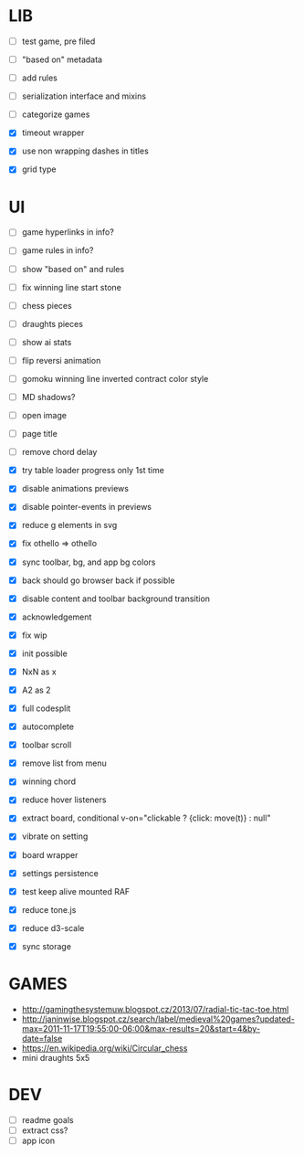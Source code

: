 # LIB

- [ ] test game, pre filed
- [ ] "based on" metadata
- [ ] add rules
- [ ] serialization interface and mixins
- [ ] categorize games

- [x] timeout wrapper
- [x] use non wrapping dashes in titles
- [x] grid type

# UI

- [ ] game hyperlinks in info?
- [ ] game rules in info?
- [ ] show "based on" and rules
- [ ] fix winning line start stone
- [ ] chess pieces
- [ ] draughts pieces
- [ ] show ai stats
- [ ] flip reversi animation
- [ ] gomoku winning line inverted contract color style
- [ ] MD shadows?
- [ ] open image
- [ ] page title
- [ ] remove chord delay

- [x] try table loader progress only 1st time
- [x] disable animations previews
- [x] disable pointer-events in previews
- [x] reduce g elements in svg
- [x] fix othello => othello
- [x] sync toolbar, bg, and app bg colors
- [x] back should go browser back if possible
- [x] disable content and toolbar background transition
- [x] acknowledgement
- [x] fix wip
- [x] init possible
- [x] NxN as x
- [x] A2 as 2
- [x] full codesplit
- [x] autocomplete
- [x] toolbar scroll
- [x] remove list from menu
- [x] winning chord
- [x] reduce hover listeners
- [x] extract board, conditional v-on="clickable ? {click: move(t)} : null"
- [x] vibrate on setting
- [x] board wrapper
- [x] settings persistence
- [x] test keep alive mounted RAF
- [x] reduce tone.js
- [x] reduce d3-scale
- [x] sync storage

# GAMES

- http://gamingthesystemuw.blogspot.cz/2013/07/radial-tic-tac-toe.html
- http://janinwise.blogspot.cz/search/label/medieval%20games?updated-max=2011-11-17T19:55:00-06:00&max-results=20&start=4&by-date=false
- https://en.wikipedia.org/wiki/Circular_chess
- mini draughts 5x5

# DEV

- [ ] readme goals
- [ ] extract css?
- [ ] app icon
